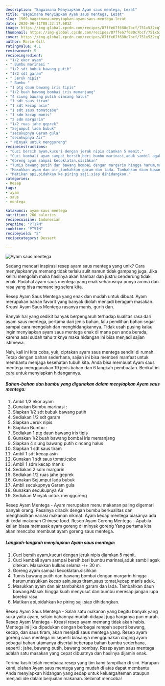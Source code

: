 ```yaml
---
description: "Bagaimana Menyiapkan Ayam saus mentega, Lezat"
title: "Bagaimana Menyiapkan Ayam saus mentega, Lezat"
slug: 1969-bagaimana-menyiapkan-ayam-saus-mentega-lezat
date: 2020-06-11T08:32:17.601Z
image: https://img-global.cpcdn.com/recipes/87ffe67f680c7bcf/751x532cq70/ayam-saus-mentega-foto-resep-utama.jpg
thumbnail: https://img-global.cpcdn.com/recipes/87ffe67f680c7bcf/751x532cq70/ayam-saus-mentega-foto-resep-utama.jpg
cover: https://img-global.cpcdn.com/recipes/87ffe67f680c7bcf/751x532cq70/ayam-saus-mentega-foto-resep-utama.jpg
author: Marie Gill
ratingvalue: 4.1
reviewcount: 5
recipeingredient:
- "1/2 ekor ayam"
- " Bumbu marinasi "
- "1/2 sdt bubuk bawang putih"
- "1/2 sdt garam"
- " Jeruk nipis"
- " Bumbu "
- "1 ptg daun bawang iris tipis"
- "1/2 buah bawang bombai iris memanjang"
- "4 siung bawang putih cincang halus"
- "1 sdt saus tiram"
- "1 sdt kecap asin"
- "1 sdt saus tomatcabe"
- "1 sdm kecap manis"
- "2 sdm margarin"
- "1/2 ruas jahe geprek"
- "Sejumput lada bubuk"
- "secukupnya Garam gula"
- "secukupnya Air"
- " Minyak untuk menggoreng"
recipeinstructions:
- "Cuci bersih ayam,kucuri dengan jeruk nipis diamkan 5 menit."
- "Cuci kembali ayam sampai bersih,beri bumbu marinasi,aduk sambil agak ditekan. Masukkan kulkas selama -/+ 30 m."
- "Goreng ayam sampai kecoklatan.sisihkan"
- "Tumis bawang putih dan bawang bombai dengan margarin hingga harum,masukkan kecap asin,saus tiram,saus tomat,kecap manis aduk."
- "Masukkan ayam dan air,tambahkan garam dan lada. Tambahkan daun bawang.Masak hingga kuah menyusut dan bumbu meresap.jangan lupa koreksi rasa."
- "Matikan api,pidahkan ke piring saji.siap dihidangkan."
categories:
- Resep
tags:
- ayam
- saus
- mentega

katakunci: ayam saus mentega 
nutrition: 260 calories
recipecuisine: Indonesian
preptime: "PT17M"
cooktime: "PT51M"
recipeyield: "2"
recipecategory: Dessert

---
```



![Ayam saus mentega](https://img-global.cpcdn.com/recipes/87ffe67f680c7bcf/751x532cq70/ayam-saus-mentega-foto-resep-utama.jpg)

Sedang mencari inspirasi resep ayam saus mentega yang unik? Cara menyiapkannya memang tidak terlalu sulit namun tidak gampang juga. Jika keliru mengolah maka hasilnya akan hambar dan justru cenderung tidak enak. Padahal ayam saus mentega yang enak seharusnya punya aroma dan rasa yang bisa memancing selera kita.

Resep Ayam Saus Mentega yang enak dan mudah untuk dibuat. Ayam merupakan bahan favorit yang banyak diolah menjadi beragam masakan. Kreasi Ayam Saus Mentega rasanya manis, gurih dan.

Banyak hal yang sedikit banyak berpengaruh terhadap kualitas rasa dari ayam saus mentega, pertama dari jenis bahan, lalu pemilihan bahan segar sampai cara mengolah dan menghidangkannya. Tidak usah pusing kalau ingin menyiapkan ayam saus mentega enak di mana pun anda berada, karena asal sudah tahu triknya maka hidangan ini bisa menjadi sajian istimewa.


Nah, kali ini kita coba, yuk, ciptakan ayam saus mentega sendiri di rumah. Tetap dengan bahan sederhana, sajian ini bisa memberi manfaat untuk membantu menjaga kesehatan tubuh kita. Anda bisa membuat Ayam saus mentega menggunakan 19 jenis bahan dan 6 langkah pembuatan. Berikut ini cara untuk menyiapkan hidangannya.

<!--inarticleads1-->

##### Bahan-bahan dan bumbu yang digunakan dalam menyiapkan Ayam saus mentega:

1. Ambil 1/2 ekor ayam
1. Gunakan  Bumbu marinasi :
1. Siapkan 1/2 sdt bubuk bawang putih
1. Sediakan 1/2 sdt garam
1. Siapkan  Jeruk nipis
1. Siapkan  Bumbu :
1. Sediakan 1 ptg daun bawang iris tipis
1. Gunakan 1/2 buah bawang bombai iris memanjang
1. Siapkan 4 siung bawang putih cincang halus
1. Siapkan 1 sdt saus tiram
1. Ambil 1 sdt kecap asin
1. Gunakan 1 sdt saus tomat/cabe
1. Ambil 1 sdm kecap manis
1. Sediakan 2 sdm margarin
1. Sediakan 1/2 ruas jahe geprek
1. Gunakan Sejumput lada bubuk
1. Ambil secukupnya Garam gula
1. Gunakan secukupnya Air
1. Sediakan  Minyak untuk menggoreng


Resep Ayam Mentega - Ayam merupakan menu makanan paling digemari banyak orang. Pasalnya diracik dengan bumbu berkualitas dan menghasilkan variasi makanan nikmat. Ayam kecap mentega biasanya ada di kedai makanan Chinese food. Resep Ayam Goreng Mentega - Apabila kalian biasa memasak ayam goreng di minyak goreng Yang pertama kita akan mencoba membuat ayam goreng saus mentega. 

<!--inarticleads2-->

##### Langkah-langkah menyiapkan Ayam saus mentega:

1. Cuci bersih ayam,kucuri dengan jeruk nipis diamkan 5 menit.
1. Cuci kembali ayam sampai bersih,beri bumbu marinasi,aduk sambil agak ditekan. Masukkan kulkas selama -/+ 30 m.
1. Goreng ayam sampai kecoklatan.sisihkan
1. Tumis bawang putih dan bawang bombai dengan margarin hingga harum,masukkan kecap asin,saus tiram,saus tomat,kecap manis aduk.
1. Masukkan ayam dan air,tambahkan garam dan lada. Tambahkan daun bawang.Masak hingga kuah menyusut dan bumbu meresap.jangan lupa koreksi rasa.
1. Matikan api,pidahkan ke piring saji.siap dihidangkan.


Resep Ayam Saus Mentega - Salah satu makanan yang begitu banyak yang suka yaitu ayam, selain bahannya mudah didapat juga harganya pun murah. Resep Ayam Mentega - Kreasi resep ayam memang tidak akan habis. Mentega ini jika dipadukan dengan berbagai rempah seperti bawang, kecap, dan saus tiram, akan menjadi saus mentega yang. Resep ayam goreng saus mentega ini seperti biasanya menggunakan daging ayam sebagai bahan utamanya disertai beberapa bahan bumbu sederhana, seperti : jahe, bawang putih, bawang bombay. Resep ayam saus mentega adalah satu masakan yang cepat dibuatnya dan hasilnya dijamin enak. 

Terima kasih telah membaca resep yang tim kami tampilkan di sini. Harapan kami, olahan Ayam saus mentega yang mudah di atas dapat membantu Anda menyiapkan hidangan yang sedap untuk keluarga/teman ataupun menjadi ide dalam berjualan makanan. Selamat mencoba!
